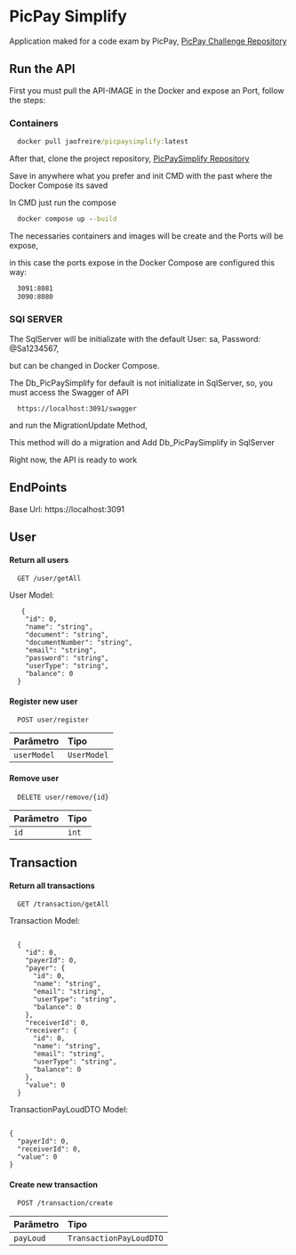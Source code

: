 
# PicPay Simplify

Application maked for a code exam by PicPay, [PicPay Challenge Repository](https://github.com/PicPay/picpay-desafio-backend?tab=readme-ov-file)



## Run the API

First you must pull the API-IMAGE in the Docker and expose an Port, follow the steps:
### Containers

```cmd
  docker pull jaofreire/picpaysimplify:latest
```

After that, clone the project repository, [PicPaySimplify Repository](https://github.com/jaofreire/PicPay-Simplify-Repository)

Save in anywhere what you prefer and init CMD with the past where the Docker Compose its saved 

In CMD just run the compose

```cmd
  docker compose up --build
```

The necessaries containers and images will be create and the Ports will be expose,

in this case the ports expose in the Docker Compose are configured this way: 

```cmd
  3091:8081
  3090:8080
```

### SQl SERVER

The SqlServer will be initializate with the default  User: sa, Password: @Sa1234567,

but can be changed in Docker Compose.

The Db_PicPaySimplify for default is not initializate in SqlServer, so, you must access the Swagger of API 

```url
  https://localhost:3091/swagger
```
 and run the MigrationUpdate Method,

 This method will do a migration and Add Db_PicPaySimplify in SqlServer

 Right now, the API is ready to work










## EndPoints



Base Url: https://localhost:3091

## User

#### Return all users
```http
  GET /user/getAll
```

User Model:
```model
   {
    "id": 0,
    "name": "string",
    "document": "string",
    "documentNumber": "string",
    "email": "string",
    "password": "string",
    "userType": "string",
    "balance": 0
  }
```

#### Register new user

```http
  POST user/register
```

| Parâmetro   | Tipo       | 
| :---------- | :--------- | 
| `userModel`      | `UserModel` |

#### Remove user
```http
  DELETE user/remove/{id}
```

| Parâmetro   | Tipo       |
| :---------- | :--------- | 
| `id`      | `int` |


## Transaction

#### Return all transactions
```http
  GET /transaction/getAll
```

Transaction Model:
```model

  {
    "id": 0,
    "payerId": 0,
    "payer": {
      "id": 0,
      "name": "string",
      "email": "string",
      "userType": "string",
      "balance": 0
    },
    "receiverId": 0,
    "receiver": {
      "id": 0,
      "name": "string",
      "email": "string",
      "userType": "string",
      "balance": 0
    },
    "value": 0
  }

```
TransactionPayLoudDTO Model:
```model

{
  "payerId": 0,
  "receiverId": 0,
  "value": 0
}

```
#### Create new transaction
```http
  POST /transaction/create
```

| Parâmetro   | Tipo       |
| :---------- | :--------- | 
| `payLoud`      | `TransactionPayLoudDTO` |
 
